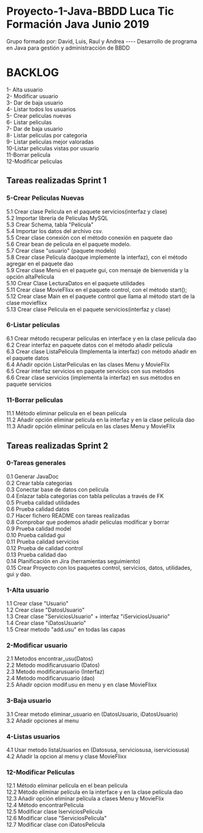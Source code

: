 # Proyecto-1-Java-BBDD Luca Tic Formación Java Junio 2019

Grupo formado por: David, Luis, Raul y Andrea ----
Desarrollo de programa en Java para gestión y administracción de BBDD

<h1>BACKLOG</h1>

1- Alta usuario<br />
2- Modificar usuario<br />
3- Dar de baja usuario <br />
4- Listar todos los usuarios <br />
5- Crear peliculas nuevas <br />
6- Listar peliculas <br />
7- Dar de baja usuario <br />
8- Listar peliculas por categoria<br />
9- Listar peliculas mejor valoradas<br />
10-Listar peliculas vistas por usuario<br />
11-Borrar pelicula<br />
12-Modificar peliculas<br />

<h2>Tareas realizadas Sprint 1</h2>


<h3>5-Crear Peliculas Nuevas</h3>

5.1 Crear clase Pelicula en el paquete servicios(interfaz y clase)<br />
5.2 Importar librería de Peliculas MySQL<br />
5.3 Crear Schema, tabla "Pelicula"<br />
5.4 Importar los datos del archivo csv.<br />
5.5 Crear clase conexión con el método conexión en paquete dao<br />
5.6 Crear bean de pelicula en el paquete modelo.<br />
5.7 Crear clase "usuario" (paquete modelo)<br />
5.8 Crear clase Pelicula dao(que implemente la interfaz), con el método agregar en el paquete dao<br />
5.9 Crear clase Menú en el paquete gui, con mensaje de bienvenida y la opción altaPelicula<br />
5.10 Crear Clase LecturaDatos en el paquete utilidades<br />
5.11 Crear clase MovieFlixx en el paquete control, con el método start();<br />
5.12 Crear clase Main en el paquete control que llama al método start de la clase movieflixx<br />
5.13 Crear clase Pelicula en el paquete servicios(interfaz y clase)


<h3>6-Listar películas</h3>
6.1 Crear método recuperar películas en interface y en la clase película dao<br />
6.2 Crear interfaz en paquete datos con el método añadir película<br />
6.3 Crear clase ListaPelicula (Implementa la interfaz)  con método añadir en el paquete datos<br />
6.4 Añadir opción ListarPeliculas en las clases Menu y MovieFlix<br />
6.5 Crear interfaz servicios en paquete servicios con sus metodos<br />
6.6 Crear clase servicios (implementa la interfaz) en sus métodos en paquete servicios


<h3>11-Borrar peliculas</h3>
11.1 Método eliminar película en el bean película<br />
11.2 Añadir opción eliminar película en la interfaz y en la clase película dao<br />
11.3 Añadir opción eliminar película  en las clases Menu y MovieFlix

<h2>Tareas realizadas Sprint 2</h2>

<h3>0-Tareas generales</h3>

0.1 Generar JavaDoc <br />
0.2 Crear tabla categorias <br />
0.3 Conectar base de datos con pelicula <br />
0.4 Enlazar tabla categorías con tabla películas a través de FK <br />
0.5 Prueba calidad utilidades<br />
0.6 Prueba calidad datos<br />
0.7 Hacer fichero README con tareas realizadas<br />
0.8 Comprobar que podemos añadir películas modificar y borrar <br />
0.9 Prueba calidad model<br />
0.10 Prueba calidad gui<br />
0.11 Prueba calidad servicios<br />
0.12 Prueba de calidad control<br />
0.13 Prueba calidad dao<br />
0.14 Planificación en Jira (herramientas seguimiento)<br />
0.15 Crear Proyecto con los paquetes control, servicios, datos, utilidades, gui y dao.

<h3>1-Alta usuario</h3>
1.1 Crear clase "Usuario"<br />
1.2 Crear clase "DatosUsuario"<br />
1.3 Crear clase "ServiciosUsuario" + interfaz "iServiciosUsuario"<br />
1.4 Crear clase "iDatosUsuario"<br />
1.5 Crear metodo "add.usu" en todas las capas

<h3>2-Modificar usuario</h3>
2.1 Metodos encontrar_usu(Datos)<br />
2.2 Metodo modificarusuario (Datos)<br />
2.3 Metodo modificarusuario (Interfaz)<br />
2.4 Metodo modificarusuario (dao)<br />
2.5 Añadir opcion modif.usu en menu y en clase MovieFlixx


<h3>3-Baja usuario</h3>
3.1 Crear metodo eliminar_usuario en (DatosUsuario, iDatosUsuario) <br />
3.2 Añadir opciones al menu

<h3>4-Listas usuarios</h3>
4.1 Usar metodo listaUsuarios en (Datosusa, serviciosusa, iserviciosusa)<br />
4.2 Añadir la opcion al menu y clase MovieFlixx

<h3>12-Modificar Peliculas</h3>
12.1 Método eliminar película en el bean pelicula<br />
12.2 Método eliminar película en la interface y en la clase película dao<br />
12.3 Añadir opción eliminar película a clases Menu y MovieFlix<br />
12.4 Método encontrarPelicula<br />
12.5  Modificar clase IserviciosPelicula<br />
12.6 Modificar clase "ServiciosPelicula"<br />
12.7 Modificar clase con iDatosPelicula<br />

<br />
<br />
<br />
